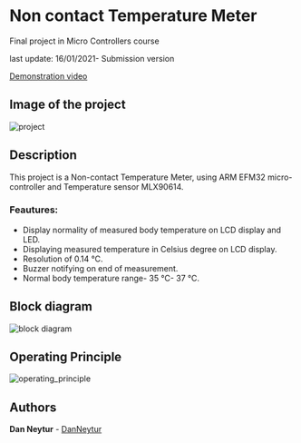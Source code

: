 # Non contact Temperature Meter
Final project in Micro Controllers course

last update: 16/01/2021- Submission version

[Demonstration video](https://www.youtube.com/watch?v=YVD9625Q05o&ab_channel=danneytur)

## Image of the project
![project](https://user-images.githubusercontent.com/120782729/211019740-ab190945-ef44-4c8a-a48c-fdeee78c1a0c.jpg)

## Description

This project is a Non-contact Temperature Meter, using ARM EFM32 micro-controller and Temperature sensor MLX90614.

### Feautures:

* Display normality of measured body temperature on LCD display and LED.
* Displaying measured temperature in Celsius degree on LCD display.
* Resolution of 0.14 °C.
* Buzzer notifying on end of measurement.
* Normal body temperature range- 35 °C- 37 °C.

## Block diagram 
![block diagram](https://user-images.githubusercontent.com/120782729/211019240-dfe6f4d1-0ee1-423a-a272-22c359211770.png)

## Operating Principle
![operating_principle](https://user-images.githubusercontent.com/120782729/211018338-77fdf310-eeb4-4c24-a634-a73d125a040b.png)

## Authors

**Dan Neytur** - [DanNeytur](https://github.com/DanNeytur)
